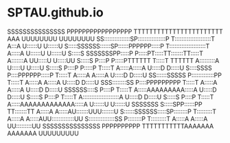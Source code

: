 # SPTAU.github.io

   SSSSSSSSSSSSSSS PPPPPPPPPPPPPPPPP   TTTTTTTTTTTTTTTTTTTTTTT         AAA           UUUUUUUU     UUUUUUUU
 SS:::::::::::::::SP::::::::::::::::P  T:::::::::::::::::::::T        A:::A          U::::::U     U::::::U
S:::::SSSSSS::::::SP::::::PPPPPP:::::P T:::::::::::::::::::::T       A:::::A         U::::::U     U::::::U
S:::::S     SSSSSSSPP:::::P     P:::::PT:::::TT:::::::TT:::::T      A:::::::A        UU:::::U     U:::::UU
S:::::S              P::::P     P:::::PTTTTTT  T:::::T  TTTTTT     A:::::::::A        U:::::U     U:::::U
S:::::S              P::::P     P:::::P        T:::::T            A:::::A:::::A       U:::::D     D:::::U
 S::::SSSS           P::::PPPPPP:::::P         T:::::T           A:::::A A:::::A      U:::::D     D:::::U
  SS::::::SSSSS      P:::::::::::::PP          T:::::T          A:::::A   A:::::A     U:::::D     D:::::U
    SSS::::::::SS    P::::PPPPPPPPP            T:::::T         A:::::A     A:::::A    U:::::D     D:::::U
       SSSSSS::::S   P::::P                    T:::::T        A:::::AAAAAAAAA:::::A   U:::::D     D:::::U
            S:::::S  P::::P                    T:::::T       A:::::::::::::::::::::A  U:::::D     D:::::U
            S:::::S  P::::P                    T:::::T      A:::::AAAAAAAAAAAAA:::::A U::::::U   U::::::U
SSSSSSS     S:::::SPP::::::PP                TT:::::::TT   A:::::A             A:::::AU:::::::UUU:::::::U
S::::::SSSSSS:::::SP::::::::P                T:::::::::T  A:::::A               A:::::AUU:::::::::::::UU
S:::::::::::::::SS P::::::::P                T:::::::::T A:::::A                 A:::::A UU:::::::::UU
 SSSSSSSSSSSSSSS   PPPPPPPPPP                TTTTTTTTTTTAAAAAAA                   AAAAAAA  UUUUUUUUU
